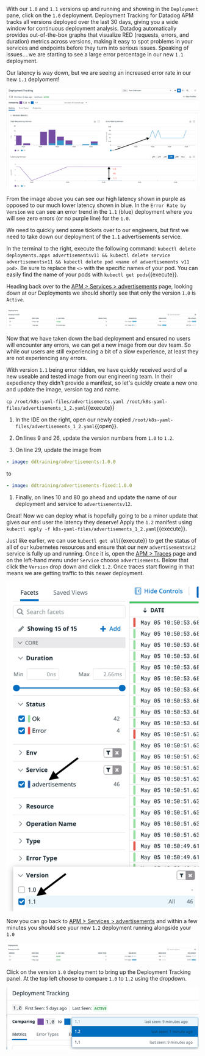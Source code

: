 With our `1.0` and `1.1` versions up and running and showing in the `Deployment` pane, click on the `1.0` deployment. Deployment Tracking for Datadog APM tracks all versions deployed over the last 30 days, giving you a wide window for continuous deployment analysis. Datadog automatically provides out-of-the-box graphs that visualize RED (requests, errors, and duration) metrics across versions, making it easy to spot problems in your services and endpoints before they turn into serious issues. Speaking of issues....we are starting to see a large error percentage in our new `1.1` deployment.

Our latency is way down, but we are seeing an increased error rate in our new `1.1` deplyoment! 

![1.0 vs 1.1](./assets/old_vs_new.png)

From the image above you can see our high latency shown in purple as opposed to our much lower latency shown in blue. In the `Error Rate by Version` we can see an error trend in the `1.1` (blue) deployment where you will see zero errors (or no purple line) for the `1.0`.

We need to quickly send some tickets over to our engineers, but first we need to take down our deployment of the `1.1` advertisements service.

In the terminal to the right, execute the following command: `kubectl delete deployments.apps advertisementsv11 && kubectl delete service advertisementsv11 && kubectl delete pod <name of advertisements v11 pod>`. Be sure to replace the `<>` with the specific names of your pod. You can easily find the name of your pods with `kubectl get pods`{{execute}}.

Heading back over to the <a href=https://app.datadoghq.com/apm/service/advertisements>APM > Services > advertisements</a> page, looking down at our Deployments we should shortly see that only the version `1.0` is `Active`. 

![1.0 Only Active](./assets/one_active_deploy.png)

Now that we have taken down the bad deployment and ensured no users will encounter any errors, we can get a new image from our dev team. So while our users are still experiencing a bit of a slow experience, at least they are not experiencing any errors.

With version `1.1` being error ridden, we have quickly received word of a new useable and tested image from our engineering team. In their expediency they didn't provide a manifest, so let's quickly create a new one and update the image, version tag and name.

`cp /root/k8s-yaml-files/advertisements.yaml /root/k8s-yaml-files/advertisements_1_2.yaml`{{execute}}

1. In the IDE on the right, open our newly copied `/root/k8s-yaml-files/advertisements_1_2.yaml`{{open}}.

1. On lines 9 and 26, update the version numbers from `1.0` to `1.2`. 

1. On line 29, update the image from

```yaml
- image: ddtraining/advertisements:1.0.0
```
 
to

```yaml
- image: ddtraining/advertisements-fixed:1.0.0
```

1. Finally, on lines 10 and 80 go ahead and update the name of our deployment and service to `advertisementsv12`.

Great! Now we can deploy what is hopefully going to be a minor update that gives our end user the latency they deserve! Apply the `1.2` manifest using `kubectl apply -f k8s-yaml-files/advertisements_1_2.yaml`{{execute}}. 

Just like earlier, we can use `kubectl get all`{{execute}} to get the status of all of our kubernetes resources and ensure that our new `advertisementsv12` service is fully up and running. Once it is, open the <a href=https://app.datadoghq.com/apm/traces>APM > Traces</a> page and on the left-hand menu under `Service` choose `advertisements`. Below that click the `Version` drop down and click `1.2`. Once traces start flowing in that means we are getting traffic to this newer deployment. 

![Service > Version](./assets/advertisementsv12_traces.png)

Now you can go back to <a href=https://app.datadoghq.com/apm/service/advertisements>APM > Services > advertisements</a> and within a few minutes you should see your new `1.2` deployment running alongside your `1.0`

![1.0 and 1.2 Deployment](./assets/deployments_old_newer.png)

Click on the version `1.0` deployment to bring up the Deployment Tracking panel. At the top left choose to compare `1.0` to `1.2` using the dropdown.

![Change Deployment Comparison](./assets/change_comparison.png)


